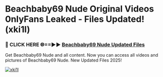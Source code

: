 # Beachbaby69 Nude Original Videos 0nlyFans Leaked - Files Updated! (xki1l)

<h3>🔴 CLICK HERE 🌐==►► <a href="https://tinyurl.com/52m3yx9h" rel="nofollow">Beachbaby69 Nude Updated Files</a></h3>

Get Beachbaby69 Nude and all content. Now you can access all videos and pictures of Beachbaby69 Nude. New Updated Files 2025!

[![xki1l](https://i.imgur.com/TnHtlc8.gif)](https://tinyurl.com/52m3yx9h)
